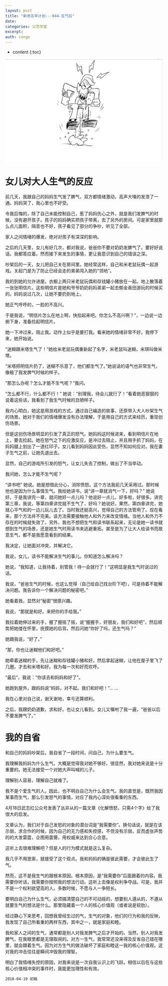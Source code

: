 ```yaml
---
layout: post
title: "新爸五年计划---044-生气后"
date:
categories: 父范学堂
excerpt:
auth: conge
---
```

* content
{:toc}

![生气之后，静下来想想，究竟是为什么？](/assets/images/父范学堂/118382-e74e6e48f96c75fe.png)

# 女儿对大人生气的反应

前几天，我跟自己的妈妈生气发了脾气，双方都情绪激动，高声大嗓的发泄了一通。妈妈哭了，我心里也不好受。

令我后悔的，除了自己未能控制自己，惹了妈妈伤心之外，就是我们发脾气的时候，没有避开孩子。孩子的妈妈确实把孩子带离，去了另外的房间。可是家里就那么点儿面积，隔音也不好，孩子看见了部分的争吵，听见了全部。

家人之间情绪的爆发，绝对对孩子有深深的影响。

之后的几天里，女儿有好几次，都对我说，爸爸你不要对奶奶发脾气了。要好好说话。我都答应着。然而接下来发生的事情，更让我意识到自己的错误之深。

吵架后的一天，女儿把自己关在房间里。她经常这样，自己和米老鼠玩偶一起游戏。关起门是为了防止已经会走的弟弟闯入她的“领地”。

我的到她的允许进屋。衣橱上两只米老鼠玩偶和存钱罐小猪放在一起。地上散落着一张张明信片。这些明信片是她和爷爷奶奶妈妈弟弟一起去郁金香田游玩的时候买的。妈妈说过几次，让她不要扔到地上。

她正气呼呼的，一脸的不高兴。

于是我说，“明信片怎么在地上啊，快拾起来吧。你怎么不高兴啊？”，一边说一边俯下身，准备捡起明信片。

她一下冲过来，阻止我。动作上似乎是要打我。看来她的情绪非常不好。我停下来，她开始说。

“迷糊跟米塔生气了！”她给米老鼠玩偶重新起了名字，米老鼠叫迷糊，米琪叫做米塔。

“米塔把明信片扔了，迷糊不乐意了，他们都生气了。”她说话的语气也非常生气，像极了我发脾气时候的样子。

“那怎么办呢？怎么才能不生气呢？”我问。

“怎么都不行，什么都不行！” 她说：“别理我，待会儿就行了！”看着她恶狠狠的说着这些话，我看到了我生气时候的丑陋样子。

我内心明白，她这是用游戏的方式，通过自己编造的故事，还原带入大人吵架生气的场景。她对于我们的情绪爆发没有办法理解，于是用自己的方式来经历，重现创伤场景。

但是这创伤场景明显的引发了真正的怒气。她妈妈这时候进来，看到明信片在地上，要去捡起。她在怒气之下的应激反应，是冲过去阻止，并且用手抓了妈妈，在妈妈腿上划出了一道红印子。女儿看到妈妈因此受伤，显然不知如何应对。我在妻子生气之前，让她先退出去。

显然，自己的游戏所引发的怒气，让女儿失去了控制，做出了不当举动。

我问她，怎么才能不生气呢？

“讲书吧” 她说。她是想借此分心，消除愤怒。这个方法我前几天采用过。那时候他也是因为什么事情生气。我给她讲书，说“讲一章就消气一下，好吗？” 她说好。于是我讲完一章，就问她好一点儿吗？他说好一点儿，好多啦，好很多。讲完第三章，我说，等第四章讲完就不生气了，好吗？她说好。果然，第四章讲完，她就心平气和的一边儿玩儿去了。当时我还挺高兴，觉得自己的方法管用了。现在看来，那个方法并不完美。该方法需要接触他人和外力来改变情绪。当他人和外力不存在的时候就失效了。另外，我也不想把生气和读书联系起来，无论是她一读书就想到生气的场景，还是她生气时用读书来逃避重拓，甚至是为了让大人给读书而故意生气，都不是我愿意看到的结果。

我决定，让她面对冲突，并解决它。

我说，女儿，读书不能解决生气的事儿。你知道怎么解决吗？

她说，“我知道，让我待着，别管我！待一会就行了！”这明显是我生气时说过的话。

我说，“爸爸生气的时候，也这么觉得（自己给自己找台阶下吧），可是待着不能解决问题。我告诉你一个解决问题的秘密吧。”

她看着我，显然对“秘密”很感兴趣。

我说，“那就是和好。来把你的手给我。”

我拉着她伸过来的手，握了握摇了摇，说“握握手，好朋友，我们和好吧”，然后顺势把她搂在怀里，抚摸她的后背。然后问她“你好了吗，还生气吗？”

她跟我说，“好了。”

“那，你也让迷糊他们和好吧。”

她牵着迷糊的手，先让迷糊和存钱罐小猪和好。然后拿起迷糊，让他在屋子里飞了几圈，才去和米塔和好。我为每一次和好而欢呼。

“最后”，我说：“你该去和妈妈和好了”。

她跑到屋外，跟妈妈说“妈妈，对不起。我们和好吧！”... ...

我在心里对自己说，谢天谢地，幸亏还算顺利。

之后，我跟奶奶道歉，求和好。也让女儿看到。女儿又嘱咐了我一遍，“爸爸以后不要发脾气了。”

# 我的自省

和自己的妈妈吵架后，我自省了一段时间，问自己，为什么要生气。

我理解我妈妈为什么生气。大概是觉得我对她不够好。很显然，我对她来说是十分重要的。她无法接受一个对她大声叫喊的儿子。

理解别人容易，理解自己就难了。

我不是个爱生气的人。因此，也不明白自己为什么会生气。我的直觉是，既然我因某事而生气，那么引发怒气的事情，对应了我内心深处很看重的东西。

4月18日武志红公众号发表了丛非从的一篇文章《化解愤怒，只需4个字》给了我很大的启发。

文章认为，我们对于自己发怒的对象的潜台词是“我需要你”。换句话说，就是在该示弱，求合作的时候，因为自己的无力感和失控感，不但没有示弱，反而虚张声势的的大发雷霆，企图用震慑，用权威来达到合心合意。

这听上去很难理解吧？但是人的行为模式就是这么复杂。

我几乎不用思索，就接受了这个观点。我和妈妈的确是彼此需要，才会彼此生了气。

然而，这不是我生气的跟根本原因。根本原因，是“我需要你”后面跟着的内容。我需要你听话，我需要你按照我的想法行动。这听上去像是权利争夺战。可是，我并不是一个权利欲望高的人。多数时候，不愿与人一争短长。

要明白自己为什么生气，必须搞清楚自己的不可动摇的，想要别人遵从的，不遵从就要生气的想法是什么。那里隐藏着一个人的核心价值观（或者说是软肋）。

经过静心下来思考，回想我曾经生过的气，生气的对象，他们的行为和我的反映，我发现了自己所看重的两样东西，其中之一，就是家庭和睦。

我和家人之间的生气，通常都是别人对我发脾气之后才开始的。当然，别人对我发脾气，在我眼里都是无理取闹的。对方一生气，我常常还没来得及反省自己错在哪里，就会跟着生气。因为对方生气的做法破坏了家庭和睦这一我的核心价值观。这对我的冲击往往是瞬间冲毁我的理智。

明白了我情绪失控的原因，对我来说是一次自我认识上的飞跃。相信以后在与这些核心价值相冲突的事件时，我能更加理性和有效。

```
2018-04-19 初稿
```
